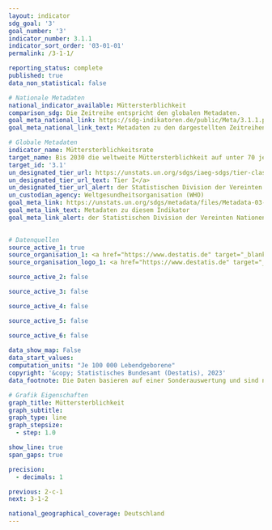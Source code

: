 ```yaml
---
layout: indicator    
sdg_goal: '3'    
goal_number: '3'    
indicator_number: 3.1.1    
indicator_sort_order: '03-01-01'    
permalink: /3-1-1/    

reporting_status: complete    
published: true    
data_non_statistical: false    

# Nationale Metadaten    
national_indicator_available: Müttersterblichkeit    
comparison_sdg: Die Zeitreihe entspricht den globalen Metadaten.    
goal_meta_national_link: https://sdg-indikatoren.de/public/Meta/3.1.1.pdf
goal_meta_national_link_text: Metadaten zu den dargestellten Zeitreihen    

# Globale Metadaten    
indicator_name: Müttersterblichkeitsrate    
target_name: Bis 2030 die weltweite Müttersterblichkeit auf unter 70 je 100&nbsp;000 Lebendgeburten senken    
target_id: '3.1'    
un_designated_tier_url: https://unstats.un.org/sdgs/iaeg-sdgs/tier-classification/'    
un_designated_tier_url_text: Tier I</a>    
un_designated_tier_url_alert: der Statistischen Division der Vereinten Nationen    
un_custodian_agency: Weltgesundheitsorganisation (WHO)    
goal_meta_link: https://unstats.un.org/sdgs/metadata/files/Metadata-03-01-01.pdf    
goal_meta_link_text: Metadaten zu diesem Indikator    
goal_meta_link_alert: der Statistischen Division der Vereinten Nationen    
    

# Datenquellen
source_active_1: true
source_organisation_1: <a href="https://www.destatis.de" target="_blank"> Statistisches Bundesamt (Destatis) </a>
source_organisation_logo_1: <a href="https://www.destatis.de" target="_blank"><img src="https://sdg-indikatoren.de/public/OrgImgDe/destatis.png" alt="Logo destatis" style="height:60px; width:148px"/></a>

source_active_2: false

source_active_3: false

source_active_4: false

source_active_5: false

source_active_6: false
    
data_show_map: False    
data_start_values:     
computation_units: "Je 100 000 Lebendgeborene"    
copyright: '&copy; Statistisches Bundesamt (Destatis), 2023'    
data_footnote: Die Daten basieren auf einer Sonderauswertung und sind nicht öffentlich zugänglich.    

# Grafik Eigenschaften    
graph_title: Müttersterblichkeit
graph_subtitle:     
graph_type: line
graph_stepsize: 
  - step: 1.0    

show_line: true
span_gaps: true

precision:
  - decimals: 1    

previous: 2-c-1    
next: 3-1-2    

national_geographical_coverage: Deutschland    
---
```


<span></span>